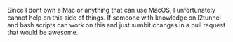Since I dont own a Mac or anything that can use MacOS, I unfortunately cannot help on this side of things. If someone with knowledge on l2tunnel and bash scripts can work on this and just sumbit changes in a pull request that would be awesome.

